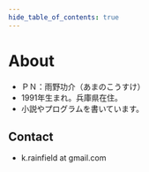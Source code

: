 ```yaml
---
hide_table_of_contents: true
---
```


# About
- ＰＮ：雨野功介（あまのこうすけ）
- 1991年生まれ。兵庫県在住。
- 小説やプログラムを書いています。

## Contact
- k.rainfield at gmail.com